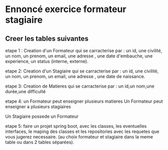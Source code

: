 # Ennoncé exercice formateur stagiaire

## Creer les tables suivantes

etape 1 :
Creation d'un Formateur qui se carracterise par :
un id, une civilité, un nom, un prenom, un email, une adresse ,
une date d'embauche, une experience, un status (interne, externe).

etape 2:
Creation d'un Stagiaire qui se carracterise par :
un id, une civilité, un nom, un prenom, un email, une adresse ,
une date de naissance.

etape 3:
Creation de Matieres qui se carracterise par :
un id,un nom,une durée,une difficulté

etape 4:
un Formateur peut enseigner plusieurs matieres
Un Formateur peut enseigner a plusieurs stagiaires

Un Stagiaire possede un Formateur

etape 5:
faire un projet spring boot, avec les classes, les eventuelles interfaces,
le maping des classes et les repositories avec les requetes que vous jugerez necessaire.
(au choix formateur et stagiaire dans la meme table ou dans 2 tables séparées).

